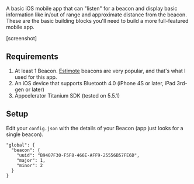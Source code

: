 A basic iOS mobile app that can "listen" for a beacon and display basic information like in/out of range and approximate distance from the beacon.  These are the basic building blocks you'll need to build a more full-featured mobile app.

[screenshot]

## Requirements

1. At least 1 Beacon. [Estimote](http://estimote.com) beacons are very popular, and that's what I used for this app.
2. An iOS device that supports Bluetooth 4.0 (iPhone 4S or later, iPad 3rd-gen or later)
3. Appcelerator Titanium SDK (tested on 5.5.1)

## Setup

Edit your `config.json` with the details of your Beacon (app just looks for a single beacon).

```
"global": {
  "beacon": {
    "uuid": "B9407F30-F5F8-466E-AFF9-25556B57FE6D",
    "major": 1,
    "minor": 2  
  }
}
```
